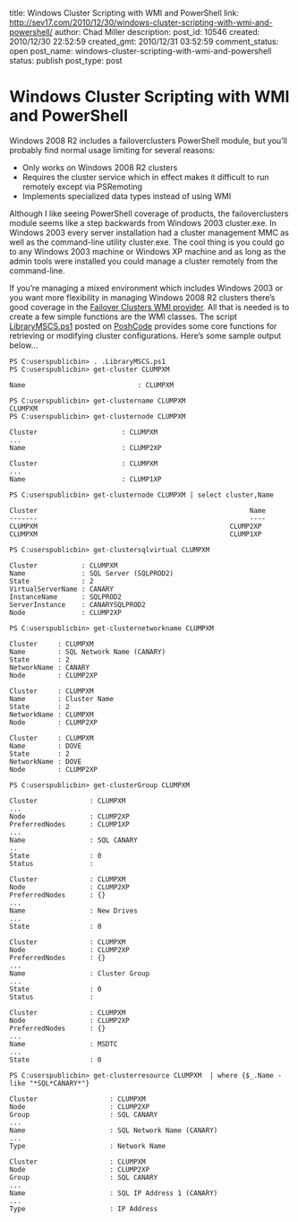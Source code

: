 title: Windows Cluster Scripting with WMI and PowerShell
link: http://sev17.com/2010/12/30/windows-cluster-scripting-with-wmi-and-powershell/
author: Chad Miller
description: 
post_id: 10546
created: 2010/12/30 22:52:59
created_gmt: 2010/12/31 03:52:59
comment_status: open
post_name: windows-cluster-scripting-with-wmi-and-powershell
status: publish
post_type: post

# Windows Cluster Scripting with WMI and PowerShell

Windows 2008 R2 includes a failoverclusters PowerShell module, but you’ll probably find normal usage limiting for several reasons:

  * Only works on Windows 2008 R2 clusters 
  * Requires the cluster service which in effect makes it difficult to run remotely except via PSRemoting 
  * Implements specialized data types instead of using WMI 

Although I like seeing PowerShell coverage of products, the failoverclusters module seems like a step backwards from Windows 2003 cluster.exe. In Windows 2003 every server installation had a cluster management MMC as well as the command-line utility cluster.exe. The cool thing is you could go to any Windows 2003 machine or Windows XP machine and as long as the admin tools were installed you could manage a cluster remotely from the command-line.

If you’re managing a mixed environment which includes Windows 2003 or you want more flexibility in managing Windows 2008 R2 clusters there’s good coverage in the [Failover Clusters WMI provider](http://msdn.microsoft.com/en-us/library/aa372876%28v=vs.85%29.aspx). All that is needed is to create a few simple functions are the WMI classes. The script  [LibraryMSCS.ps1](http://poshcode.org/2426) posted on [PoshCode](http://poshcode.org/) provides some core functions for retrieving or modifying cluster configurations. Here’s some sample output below…
    
    
    PS C:userspublicbin> . .LibraryMSCS.ps1
    PS C:userspublicbin> get-cluster CLUMPXM
    
    Name                            : CLUMPXM
    
    PS C:userspublicbin> get-clustername CLUMPXM
    CLUMPXM
    PS C:userspublicbin> get-clusternode CLUMPXM
    
    Cluster                     : CLUMPXM
    ...
    Name                        : CLUMP2XP
    
    Cluster                     : CLUMPXM
    ...
    Name                        : CLUMP1XP
    
    PS C:userspublicbin> get-clusternode CLUMPXM | select cluster,Name
    
    Cluster                                                     Name                                                       
    -------                                                     ----                                                       
    CLUMPXM                                                CLUMP2XP                                              
    CLUMPXM                                                CLUMP1XP                                              
    
    PS C:userspublicbin> get-clustersqlvirtual CLUMPXM 
    
    Cluster           : CLUMPXM
    Name              : SQL Server (SQLPROD2)
    State             : 2
    VirtualServerName : CANARY
    InstanceName      : SQLPROD2
    ServerInstance    : CANARYSQLPROD2
    Node              : CLUMP2XP
    
    PS C:userspublicbin> get-clusternetworkname CLUMPXM 
    
    Cluster     : CLUMPXM
    Name        : SQL Network Name (CANARY)
    State       : 2
    NetworkName : CANARY
    Node        : CLUMP2XP
    
    Cluster     : CLUMPXM
    Name        : Cluster Name
    State       : 2
    NetworkName : CLUMPXM
    Node        : CLUMP2XP
    
    Cluster     : CLUMPXM
    Name        : DOVE
    State       : 2
    NetworkName : DOVE
    Node        : CLUMP2XP
    
    PS C:userspublicbin> get-clusterGroup CLUMPXM 
    
    Cluster             : CLUMPXM
    ...
    Node                : CLUMP2XP
    PreferredNodes      : CLUMP1XP
    ...
    Name                : SQL CANARY
    ..
    State               : 0
    Status              : 
    
    Cluster             : CLUMPXM
    Node                : CLUMP2XP
    PreferredNodes      : {}
    ...
    Name                : New Drives
    ...
    State               : 0
    
    Cluster             : CLUMPXM
    Node                : CLUMP2XP
    PreferredNodes      : {}
    ...
    Name                : Cluster Group
    ...
    State               : 0
    Status              : 
    
    Cluster             : CLUMPXM
    Node                : CLUMP2XP
    PreferredNodes      : {}
    ...
    Name                : MSDTC
    ...
    State               : 0
    
    PS C:userspublicbin> get-clusterresource CLUMPXM  | where {$_.Name -like "*SQL*CANARY*"}
    
    Cluster                  : CLUMPXM
    Node                     : CLUMP2XP
    Group                    : SQL CANARY
    ...
    Name                     : SQL Network Name (CANARY)
    ...
    Type                     : Network Name
    
    Cluster                  : CLUMPXM
    Node                     : CLUMP2XP
    Group                    : SQL CANARY
    ...
    Name                     : SQL IP Address 1 (CANARY)
    ...
    Type                     : IP Address